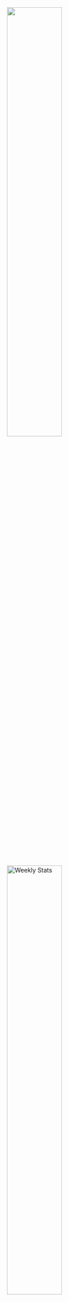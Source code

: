<a href="https://discord.com/users/215436239376089089">
<img align="right" width="50%" src="https://lanyard-profile-readme.vercel.app/api/249220644741447680?bg=161B22&borderRadius=5px%205px%200%200&idleMessage=currently%20idle&hideDiscrim=true"/>
</a>

<a href="https://wakatime.com/0x978" target="_blank">
  <img width="50%" align="right" alt="Weekly Stats" src=https://github-readme-stats.vercel.app/api/wakatime?username=0x978&hide=XML,AUTO_DETECTED,IDEA_MODULE,ActionScript,GDScript3,&border_radius=0%200%205px%205px&theme=dark&bg_color=161B22&border_color=161B22&icon_color=58a6ff&show_icons=true&disable_animations=true&custom_title=Weekly%20Stats&v=2>
</a>

